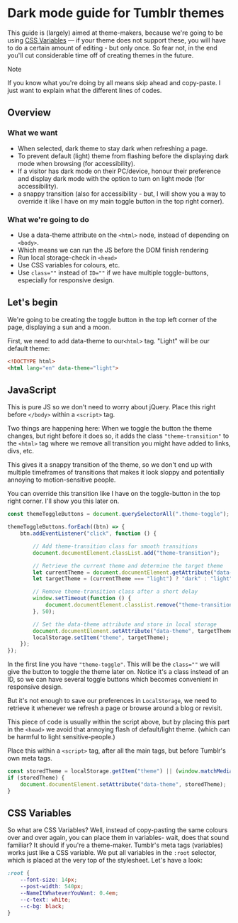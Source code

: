 # Dark mode guide for Tumblr themes
This guide is (largely) aimed at theme-makers, because we're going to be using [CSS Variables](https://www.w3schools.com/css/css3_variables.asp) — if your theme does not support these, you will have to do a certain amount of editing - but only once. So fear not, in the end you'll cut considerable time off of creating themes in the future.
> [!NOTE]
> If you know what you're doing by all means skip ahead and copy-paste. I just want to explain what the different lines of codes.

## Overview
### What we want
- When selected, dark theme to stay dark when refreshing a page.
- To prevent default (light) theme from flashing before the displaying dark mode when browsing (for accessibility).
- If a visitor has dark mode on their PC/device, honour their preference and display dark mode with the option to turn on light mode (for accessibility).
- a snappy transition (also for accessibility - but, I will show you a way to override it like I have on my main toggle button in the top right corner).

### What we're going to do

- Use a data-theme attribute on the `<html>` node, instead of depending on `<body>`.
- Which means we can run the JS before the DOM finish rendering
- Run local storage-check in `<head>`
- Use CSS variables for colours, etc.
- Use `class=""` instead of `ID=""` if we have multiple toggle-buttons, especially for responsive design.

## Let's begin

We're going to be creating the toggle button in the top left corner of the page, displaying a sun and a moon.

First, we need to add data-theme to our`<html>` tag. "Light" will be our default theme:

```html
<!DOCTYPE html>
<html lang="en" data-theme="light">
```

## JavaScript

This is pure JS so we don't need to worry about jQuery. Place this right before `</body>` within a `<script>` tag.

Two things are happening here: When we toggle the button the theme changes, but right before it does so, it adds the class `"theme-transition"` to the `<html>` tag where we remove all transition you might have added to links, divs, etc.

This gives it a snappy transition of the theme, so we don't end up with multiple timeframes of transitions that makes it look sloppy and potentially annoying to motion-sensitive people.

You can override this transition like I have on the toggle-button in the top right corner. I'll show you this later on.

```Javascript
const themeToggleButtons = document.querySelectorAll(".theme-toggle");

themeToggleButtons.forEach((btn) => {
    btn.addEventListener("click", function () {

        // Add theme-transition class for smooth transitions
        document.documentElement.classList.add("theme-transition");

        // Retrieve the current theme and determine the target theme
        let currentTheme = document.documentElement.getAttribute("data-theme");
        let targetTheme = (currentTheme === "light") ? "dark" : "light";

        // Remove theme-transition class after a short delay
        window.setTimeout(function () {
            document.documentElement.classList.remove("theme-transition");
        }, 50);

        // Set the data-theme attribute and store in local storage
        document.documentElement.setAttribute("data-theme", targetTheme);
        localStorage.setItem("theme", targetTheme);
    });
});
```

In the first line you have `"theme-toggle"`. This will be the `class=""` we will give the button to toggle the theme later on. Notice it's a class instead of an ID, so we can have several toggle buttons which becomes convenient in responsive design.

But it's not enough to save our preferences in `LocalStorage`, we need to retrieve it whenever we refresh a page or browse around a blog or revisit.

This piece of code is usually within the script above, but by placing this part in the `<head>` we avoid that annoying flash of default/light theme. (which can be harmful to light sensitive-people.)

Place this within a `<script>` tag, after all the main <meta> tags, but before Tumblr's own meta tags.

```Javascript
const storedTheme = localStorage.getItem("theme") || (window.matchMedia("(prefers-color-scheme: dark)").matches ? "dark" : "light");
if (storedTheme) {
    document.documentElement.setAttribute("data-theme", storedTheme);
}
```

## CSS Variables
So what are CSS Variables? Well, instead of copy-pasting the same colours over and over again, you can place them in variables- wait, does that sound familiar? It should if you're a theme-maker. Tumblr's meta tags (variables) works just like a CSS variable. We put all variables in the `:root` selector, which is placed at the very top of the stylesheet. Let's have a look:

```` CSS
:root {
    --font-size: 14px;
    --post-width: 540px;
    --NameItWhateverYouWant: 0.4em;
    --c-text: white;
    --c-bg: black;
}
````
